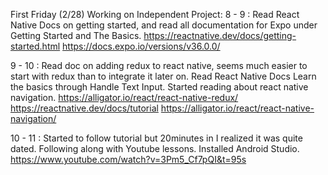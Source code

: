 First Friday (2/28) Working on Independent Project:
8 - 9 : Read React Native Docs on getting started, and read all documentation for Expo under Getting Started and The Basics.
https://reactnative.dev/docs/getting-started.html
https://docs.expo.io/versions/v36.0.0/

9 - 10 : Read doc on adding redux to react native, seems much easier to start with redux than to integrate it later on. Read React Native Docs Learn the basics through Handle Text Input. Started reading about react native navigation.
https://alligator.io/react/react-native-redux/
https://reactnative.dev/docs/tutorial
https://alligator.io/react/react-native-navigation/


10 - 11 : Started to follow tutorial but 20minutes in I realized it was quite dated. Following along with Youtube lessons. Installed Android Studio.
https://www.youtube.com/watch?v=3Pm5_Cf7pQI&t=95s
